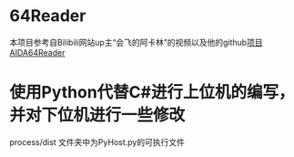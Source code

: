 # 64Reader

本项目参考自Bilibili网站up主“会飞的阿卡林”的视频以及他的github[项目AIDA64Reader](https://github.com/flyAkari/AIDA64Reader)

# 使用Python代替C#进行上位机的编写，并对下位机进行一些修改 

process/dist 文件夹中为PyHost.py的可执行文件
